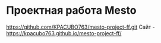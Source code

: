 # Проектная работа Mesto
https://github.com/KPACUBO763/mesto-project-ff.git
Сайт - https://kpacubo763.github.io/mesto-project-ff/
